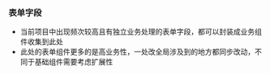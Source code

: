 ### 表单字段

+ 当前项目中出现频次较高且有独立业务处理的表单字段，都可以封装成业务组件收集到此处
+ 此处的表单组件更多的是高业务性，一处改全局涉及到的地方都同步改动，不同于基础组件需要考虑扩展性